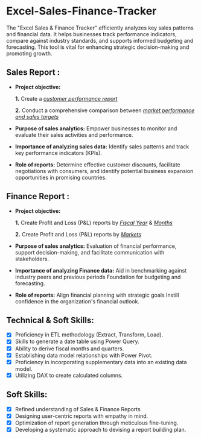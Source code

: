 # Excel-Sales-Finance-Tracker
The "Excel Sales &amp; Finance Tracker" efficiently analyzes key sales patterns and financial data. It helps businesses track performance indicators, compare against industry standards, and supports informed budgeting and forecasting. This tool is vital for enhancing strategic decision-making and promoting growth.

## Sales Report :

- **Project objective:** 

    **1.** Create a _[customer performance report](https://github.com/Shaikmehaboob01/Excel-Sales-Finance-Tracker/blob/main/customer_performance_report.pdf)_ 

    **2.** Conduct a comprehensive comparison between _[market performance and sales targets](https://github.com/Shaikmehaboob01/Excel-Sales-Finance-Tracker/blob/main/Market_performance_VS_target.pdf)_

- **Purpose of sales analytics:** Empower businesses to monitor and evaluate their sales activities and performance.

- **Importance of analyzing sales data:** Identify sales patterns and track key performance indicators (KPIs).

- **Role of reports:** Determine effective customer discounts, facilitate negotiations with consumers, and identify potential business expansion opportunities in promising countries.


## Finance Report :

- **Project objective:** 

    **1.** Create Profit and Loss (P&L) reports by _[Fiscal Year](https://github.com/Shaikmehaboob01/Excel-Sales-Finance-Tracker/blob/main/P%20%26%20L%20fiscal%20year.pdf)_ & _[Months](https://github.com/Shaikmehaboob01/Excel-Sales-Finance-Tracker/blob/main/P%26L%20year(month).pdf)_ 

   **2.** Create Profit and Loss (P&L) reports by _[Markets](https://github.com/Shaikmehaboob01/Excel-Sales-Finance-Tracker/blob/main/P%20%26%20L%20year(Market).pdf)_

- **Purpose of sales analytics:** Evaluation of financial performance, support decision-making, and facilitate communication with stakeholders.

- **Importance of analyzing Finance data:** Aid in benchmarking against industry peers and previous periods Foundation for budgeting and forecasting.

- **Role of reports:** Align financial planning with strategic goals Instill confidence in the organization's financial outlook.


## Technical & Soft Skills:
- [x]	Proficiency in ETL methodology (Extract, Transform, Load).
- [x]	Skills to generate a date table using Power Query.
- [x]	Ability to derive fiscal months and quarters.
- [x]	Establishing data model relationships with Power Pivot.
- [x]	Proficiency in incorporating supplementary data into an existing data model.
- [x]	Utilizing DAX to create calculated columns.

## Soft Skills:
- [x]	Refined understanding of Sales & Finance Reports
- [x]	Designing user-centric reports with empathy in mind.
- [x]	Optimization of report generation through meticulous fine-tuning.
- [x]	Developing a systematic approach to devising a report building plan.
